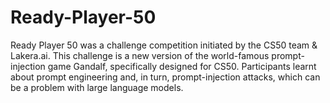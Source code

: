 # Ready-Player-50
Ready Player 50 was a challenge competition initiated by the CS50 team &amp; Lakera.ai. This challenge is a new version of the world-famous prompt-injection game Gandalf, specifically designed for CS50. Participants learnt about prompt engineering and, in turn, prompt-injection attacks, which can be a problem with large language models.
